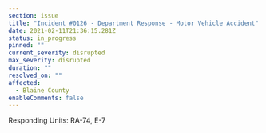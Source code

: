 ```yaml
---
section: issue
title: "Incident #0126 - Department Response - Motor Vehicle Accident"
date: 2021-02-11T21:36:15.281Z
status: in_progress
pinned: ""
current_severity: disrupted
max_severity: disrupted
duration: ""
resolved_on: ""
affected:
  - Blaine County
enableComments: false
---
```

Responding Units: RA-74, E-7